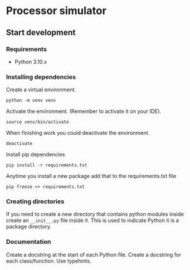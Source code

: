 # Processor simulator

## Start development

### Requirements

- Python 3.10.x

### Installing dependencies

Create a virtual environment.

```console
python -m venv venv
```

Activate the environment. (Remember to activate it on your IDE).

```console
source venv/bin/activate
```

When finishing work you could deactivate the environment.

```console
deactivate
```

Install pip dependencies

```console
pip install -r requirements.txt
```

Anytime you install a new package add that to the requirements.txt file

```console
pip freeze >> requirements.txt
```

### Creating directories

If you need to create a new directory that contains python modules inside create an `__init__.py` file inside it.
This is used to indicate Python it is a package directory.

### Documentation

Create a docstring at the start of each Python file.
Create a docstring for each class/function.
Use typehints.
